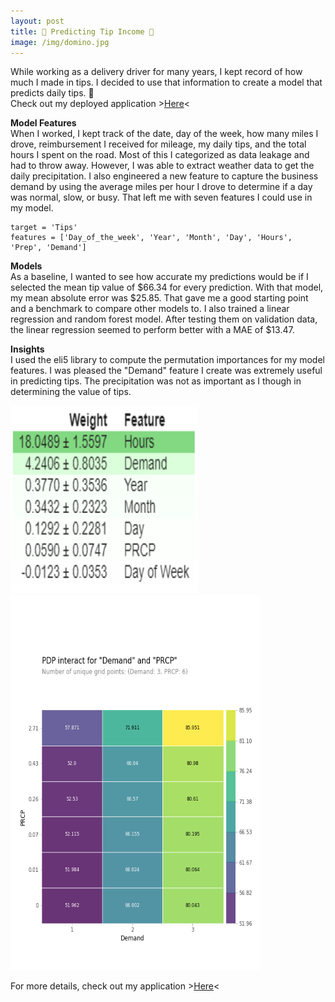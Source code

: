 ```yaml
---
layout: post
title: 🍕 Predicting Tip Income 🍕
image: /img/domino.jpg
---
```

While working as a delivery driver for many years, I kept record of how much I made in tips. 
I decided to use that information to create a model that predicts daily tips. 🤑  
Check out my deployed application >[Here](https://dominos-tip-prediction.herokuapp.com/)<

**Model Features**  
When I worked, I kept track of the date, day of the week, how many miles I drove, reimbursement I received for mileage, 
my daily tips, and the total hours I spent on the road. Most of this I categorized as data leakage and had to throw away. 
However, I was able to extract weather data to get the daily precipitation. I also engineered a new feature to capture 
the business demand by using the average miles per hour I drove to determine if a day was normal, slow, or busy. That left 
me with seven features I could use in my model.  
```  
target = 'Tips'  
features = ['Day_of_the_week', 'Year', 'Month', 'Day', 'Hours', 'Prep', 'Demand']
```
**Models**  
As a baseline, I wanted to see how accurate my predictions would be if I selected the mean tip value of $66.34 for every 
prediction. With that model, my mean absolute error was $25.85. That gave me a good starting point and a benchmark to compare 
other models to. I also trained a linear regression and random forest model. After testing them on validation data, the linear 
regression seemed to perform better with a MAE of $13.47.

**Insights**  
I used the eli5 library to compute the permutation importances for my model features. I was pleased the "Demand" feature 
I create was extremely useful in predicting tips. The precipitation was not as important as I though in determining the value of tips.

<img src="/img/importances.PNG" height="300" width="300" />  
<img src="/img/demandprcp.png" height="600" width="400" />  

For more details, check out my application >[Here](https://dominos-tip-prediction.herokuapp.com/)<

